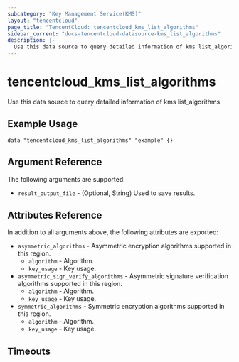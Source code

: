 ```yaml
---
subcategory: "Key Management Service(KMS)"
layout: "tencentcloud"
page_title: "TencentCloud: tencentcloud_kms_list_algorithms"
sidebar_current: "docs-tencentcloud-datasource-kms_list_algorithms"
description: |-
  Use this data source to query detailed information of kms list_algorithms
---
```


# tencentcloud_kms_list_algorithms

Use this data source to query detailed information of kms list_algorithms

## Example Usage

```hcl
data "tencentcloud_kms_list_algorithms" "example" {}
```

## Argument Reference

The following arguments are supported:

* `result_output_file` - (Optional, String) Used to save results.

## Attributes Reference

In addition to all arguments above, the following attributes are exported:

* `asymmetric_algorithms` - Asymmetric encryption algorithms supported in this region.
  * `algorithm` - Algorithm.
  * `key_usage` - Key usage.
* `asymmetric_sign_verify_algorithms` - Asymmetric signature verification algorithms supported in this region.
  * `algorithm` - Algorithm.
  * `key_usage` - Key usage.
* `symmetric_algorithms` - Symmetric encryption algorithms supported in this region.
  * `algorithm` - Algorithm.
  * `key_usage` - Key usage.


## Timeouts

<no value>



